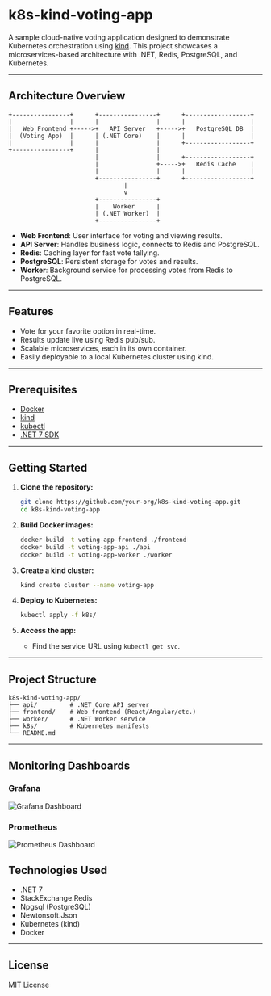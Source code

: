 # k8s-kind-voting-app

A sample cloud-native voting application designed to demonstrate Kubernetes orchestration using [kind](https://kind.sigs.k8s.io/). This project showcases a microservices-based architecture with .NET, Redis, PostgreSQL, and Kubernetes.

---

## Architecture Overview

```
+----------------+      +----------------+      +------------------+
|                |      |                |      |                  |
|   Web Frontend +----->+   API Server   +----->+   PostgreSQL DB  |
|  (Voting App)  |      | (.NET Core)    |      |                  |
|                |      |                |      +------------------+
+----------------+      |                |
                        |                |      +------------------+
                        |                +----->+   Redis Cache    |
                        |                |      |                  |
                        +----------------+      +------------------+
                                |
                                v
                        +----------------+
                        |    Worker      |
                        | (.NET Worker)  |
                        +----------------+
```

- **Web Frontend**: User interface for voting and viewing results.
- **API Server**: Handles business logic, connects to Redis and PostgreSQL.
- **Redis**: Caching layer for fast vote tallying.
- **PostgreSQL**: Persistent storage for votes and results.
- **Worker**: Background service for processing votes from Redis to PostgreSQL.

---

## Features

- Vote for your favorite option in real-time.
- Results update live using Redis pub/sub.
- Scalable microservices, each in its own container.
- Easily deployable to a local Kubernetes cluster using kind.

---

## Prerequisites

- [Docker](https://www.docker.com/)
- [kind](https://kind.sigs.k8s.io/)
- [kubectl](https://kubernetes.io/docs/tasks/tools/)
- [.NET 7 SDK](https://dotnet.microsoft.com/en-us/download/dotnet/7.0)

---

## Getting Started

1. **Clone the repository:**
   ```sh
   git clone https://github.com/your-org/k8s-kind-voting-app.git
   cd k8s-kind-voting-app
   ```

2. **Build Docker images:**
   ```sh
   docker build -t voting-app-frontend ./frontend
   docker build -t voting-app-api ./api
   docker build -t voting-app-worker ./worker
   ```

3. **Create a kind cluster:**
   ```sh
   kind create cluster --name voting-app
   ```

4. **Deploy to Kubernetes:**
   ```sh
   kubectl apply -f k8s/
   ```

5. **Access the app:**
   - Find the service URL using `kubectl get svc`.

---

## Project Structure

```
k8s-kind-voting-app/
├── api/         # .NET Core API server
├── frontend/    # Web frontend (React/Angular/etc.)
├── worker/      # .NET Worker service
├── k8s/         # Kubernetes manifests
└── README.md
```

---




## Monitoring Dashboards

### Grafana
![Grafana Dashboard](./grafana.png)

### Prometheus
![Prometheus Dashboard](./prometheus.png)

## Technologies Used

- .NET 7
- StackExchange.Redis
- Npgsql (PostgreSQL)
- Newtonsoft.Json
- Kubernetes (kind)
- Docker

---

## License

MIT License


